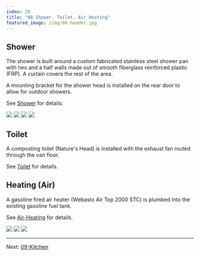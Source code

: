 ```yaml
---
index: 28
title: "08 Shower. Toilet. Air Heating"
featured_image: /img/08-header.jpg
---
```


## Shower

The shower is built around a custom fabricated stainless steel shower pan with two and a half walls made out of smooth fiberglass reinforced plastic (FRP). A curtain covers the rest of the area.

A mounting bracket for the shower head is installed on the rear door to allow for outdoor showers.

See [Shower](Shower.md) for details.

<div class='gallery' data-columns='3'>
	<img src="/img/08-header.jpg">
	<img src="/img/IMG_3508.jpg">
	<img src="/img/ladder-tire-rack-outside-shower.jpg">
	<img src="/img/shower-pan-3d.jpg">
</div>

## Toilet

A composting toilet (Nature's Head) is installed with the exhaust fan routed through the van floor.

See [Toilet](Toilet.md) for details.

## Heating (Air)

A gasoline fired air heater (Webasto Air Top 2000 STC) is plumbed into the existing gasoline fuel tank.

See [Air-Heating](Air-Heating.md) for details.

<div class='gallery' data-columns='3'>
	<img src="/img/heating-cover.jpeg">
	<img src="/img/heater-pump.jpeg">
	<img src="/img/IMG_1671.jpeg">
</div>

---

Next: [09-Kitchen](09-Kitchen.md)